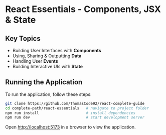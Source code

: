 # React Essentials - Components, JSX & State

## Key Topics

- Building User Interfaces with **Components**
- Using, Sharing & Outputting **Data**
- Handling User **Events**
- Building Interactive UIs with **State**

## Running the Application

To run the application, follow these steps:

```bash
git clone https://github.com/ThomasCode92/react-complete-guide
cd complete-path/react-essentials   # navigate to project folder
npm run install                     # install dependencies
npm run dev                         # start development server
```

Open [http://localhost:5173](http://localhost:5173) in a browser to view the application.
